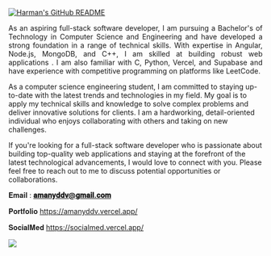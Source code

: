 [![Harman's GitHub README](https://api.harmansandhu.tech/?username=amanyddv)](https://github.com/Harman-Sandhu/github-readme-generator)
<p align="justify">As an aspiring full-stack software developer, I am pursuing a Bachelor's of Technology in Computer Science and Engineering and have developed a strong foundation in a range of technical skills. With expertise in Angular, Node.js, MongoDB, and C++, I am skilled at building robust web applications . I am also familiar with C, Python, Vercel, and Supabase and have experience with competitive programming on platforms like LeetCode.

As a computer science engineering student, I am committed to staying up-to-date with the latest trends and technologies in my field. My goal is to apply my technical skills and knowledge to solve complex problems and deliver innovative solutions for clients. I am a hardworking, detail-oriented individual who enjoys collaborating with others and taking on new challenges.

If you're looking for a full-stack software developer who is passionate about building top-quality web applications and staying at the forefront of the latest technological advancements, I would love to connect with you. Please feel free to reach out to me to discuss potential opportunities or collaborations. </p>


𝐄𝐦𝐚𝐢𝐥 : **𝐚𝐦𝐚𝐧𝐲𝐝𝐝𝐯@𝐠𝐦𝐚𝐢𝐥.𝐜𝐨𝐦**
 
 𝐏𝐨𝐫𝐭𝐟𝐨𝐥𝐢𝐨 https://amanyddv.vercel.app/
 
 𝐒𝐨𝐜𝐢𝐚𝐥𝐌𝐞𝐝 https://socialmed.vercel.app/
 
 ![](https://komarev.com/ghpvc/?username=amanyddv)










